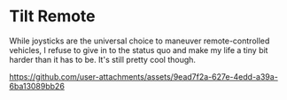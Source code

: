 
# Tilt Remote
While joysticks are the universal choice to maneuver remote-controlled vehicles, I refuse to give in to the status quo and make my life a tiny bit harder than it has to be.
It's still pretty cool though.



https://github.com/user-attachments/assets/9ead7f2a-627e-4edd-a39a-6ba13089bb26

